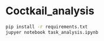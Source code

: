 # Coctkail_analysis
 

```bash
pip install -r requirements.txt
jupyer notebook task_analysis.ipynb
```
